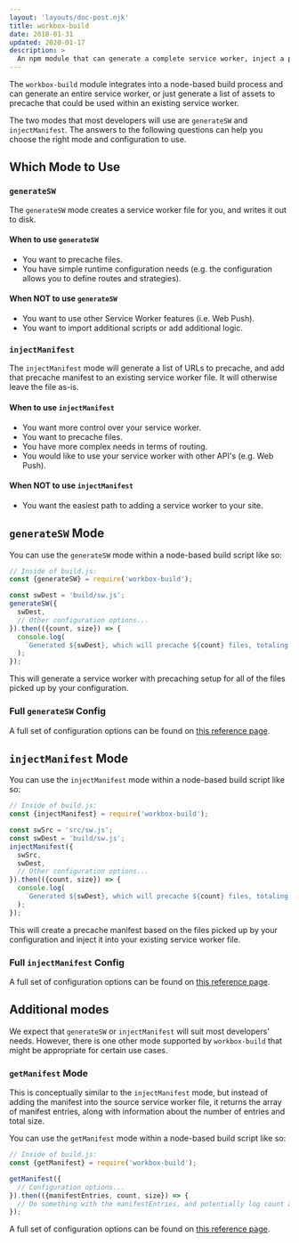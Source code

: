 ```yaml
---
layout: 'layouts/doc-post.njk'
title: workbox-build
date: 2018-01-31
updated: 2020-01-17
description: >
  An npm module that can generate a complete service worker, inject a precache manifest and copy the Workbox files.
---
```


The `workbox-build` module integrates into a node-based build process and can generate an entire service worker, or just generate a list of assets to precache that could be used within an existing service worker.

The two modes that most developers will use are `generateSW` and `injectManifest`. The answers to the following questions can help you choose the right mode and configuration to use.

## Which Mode to Use

### `generateSW`

The `generateSW` mode creates a service worker file for you, and writes it out to disk.

#### When to use `generateSW`

- You want to precache files.
- You have simple runtime configuration needs (e.g. the configuration allows you to define routes and strategies).

#### When NOT to use `generateSW`

- You want to use other Service Worker features (i.e. Web Push).
- You want to import additional scripts or add additional logic.

### `injectManifest`

The `injectManifest` mode will generate a list of URLs to precache, and add that precache manifest to an existing service worker file. It will otherwise leave the file as-is.

#### When to use `injectManifest`

- You want more control over your service worker.
- You want to precache files.
- You have more complex needs in terms of routing.
- You would like to use your service worker with other API's (e.g. Web Push).

#### When NOT to use `injectManifest`

- You want the easiest path to adding a service worker to your site.

## `generateSW` Mode

You can use the `generateSW` mode within a node-based build script like so:

```js
// Inside of build.js:
const {generateSW} = require('workbox-build');

const swDest = 'build/sw.js';
generateSW({
  swDest,
  // Other configuration options...
}).then(({count, size}) => {
  console.log(
    `Generated ${swDest}, which will precache ${count} files, totaling ${size} bytes.`
  );
});
```

This will generate a service worker with precaching setup for all of the files picked up by your configuration.

### Full `generateSW` Config

A full set of configuration options can be found on [this reference page](https://developers.google.com/web/tools/workbox/reference-docs/latest/module-workbox-build#.generateSW).

## `injectManifest` Mode

You can use the `injectManifest` mode within a node-based build script like so:

```js
// Inside of build.js:
const {injectManifest} = require('workbox-build');

const swSrc = 'src/sw.js';
const swDest = 'build/sw.js';
injectManifest({
  swSrc,
  swDest,
  // Other configuration options...
}).then(({count, size}) => {
  console.log(
    `Generated ${swDest}, which will precache ${count} files, totaling ${size} bytes.`
  );
});
```

This will create a precache manifest based on the files picked up by your configuration and inject it into your existing service worker file.

### Full `injectManifest` Config

A full set of configuration options can be found on [this reference page](https://developers.google.com/web/tools/workbox/reference-docs/latest/module-workbox-build#.injectManifest).

## Additional modes

We expect that `generateSW` or `injectManifest` will suit most developers' needs. However, there is one other mode supported by `workbox-build` that might be appropriate for certain use cases.

### `getManifest` Mode

This is conceptually similar to the `injectManifest` mode, but instead of adding the manifest into the source service worker file, it returns the array of manifest entries, along with information about the number of entries and total size.

You can use the `getManifest` mode within a node-based build script like so:

```js
// Inside of build.js:
const {getManifest} = require('workbox-build');

getManifest({
  // Configuration options...
}).then(({manifestEntries, count, size}) => {
  // Do something with the manifestEntries, and potentially log count and size.
});
```

A full set of configuration options can be found on
[this reference page](https://developers.google.com/web/tools/workbox/reference-docs/latest/module-workbox-build#.getManifest).

